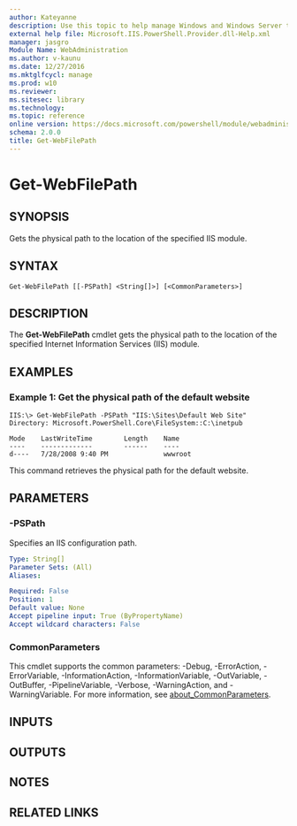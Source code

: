 ```yaml
---
author: Kateyanne
description: Use this topic to help manage Windows and Windows Server technologies with Windows PowerShell.
external help file: Microsoft.IIS.PowerShell.Provider.dll-Help.xml
manager: jasgro
Module Name: WebAdministration
ms.author: v-kaunu
ms.date: 12/27/2016
ms.mktglfcycl: manage
ms.prod: w10
ms.reviewer: 
ms.sitesec: library
ms.technology: 
ms.topic: reference
online version: https://docs.microsoft.com/powershell/module/webadministration/get-webfilepath?view=windowsserver2022-ps&wt.mc_id=ps-gethelp
schema: 2.0.0
title: Get-WebFilePath
---
```


# Get-WebFilePath

## SYNOPSIS
Gets the physical path to the location of the specified IIS module.

## SYNTAX

```
Get-WebFilePath [[-PSPath] <String[]>] [<CommonParameters>]
```

## DESCRIPTION
The **Get-WebFilePath** cmdlet gets the physical path to the location of the specified Internet Information Services (IIS) module.

## EXAMPLES

### Example 1: Get the physical path of the default website
```
IIS:\> Get-WebFilePath -PSPath "IIS:\Sites\Default Web Site"
Directory: Microsoft.PowerShell.Core\FileSystem::C:\inetpub

Mode    LastWriteTime        Length    Name
----    -------------        ------    ----
d----   7/28/2008 9:40 PM              wwwroot
```

This command retrieves the physical path for the default website.

## PARAMETERS

### -PSPath
Specifies an IIS configuration path.

```yaml
Type: String[]
Parameter Sets: (All)
Aliases: 

Required: False
Position: 1
Default value: None
Accept pipeline input: True (ByPropertyName)
Accept wildcard characters: False
```

### CommonParameters
This cmdlet supports the common parameters: -Debug, -ErrorAction, -ErrorVariable, -InformationAction, -InformationVariable, -OutVariable, -OutBuffer, -PipelineVariable, -Verbose, -WarningAction, and -WarningVariable. For more information, see [about_CommonParameters](https://go.microsoft.com/fwlink/?LinkID=113216).

## INPUTS

## OUTPUTS

## NOTES

## RELATED LINKS


